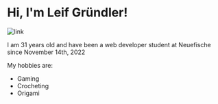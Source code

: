 
# Hi, I'm Leif Gründler!

![link](https://www.instagram.com/p/BrOQyltAIDzLPUBYM6AiraHN95GfNPhKwTFqdg0/)

I am 31 years old and have been a web developer student at Neuefische since November 14th, 2022

My hobbies are:
- Gaming
- Crocheting
- Origami

